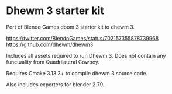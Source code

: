 # Dhewm 3 starter kit
Port of Blendo Games doom 3 starter kit to dhewm 3.

https://twitter.com/BlendoGames/status/702157355878739968
https://github.com/dhewm/dhewm3

Includes all assets required to run Dhewm 3. Does not contain any functuality from Quadrilateral Cowboy.

Requires Cmake 3.13.3+ to compile dhewm 3 source code.

Also includes exporters for blender 2.79.
